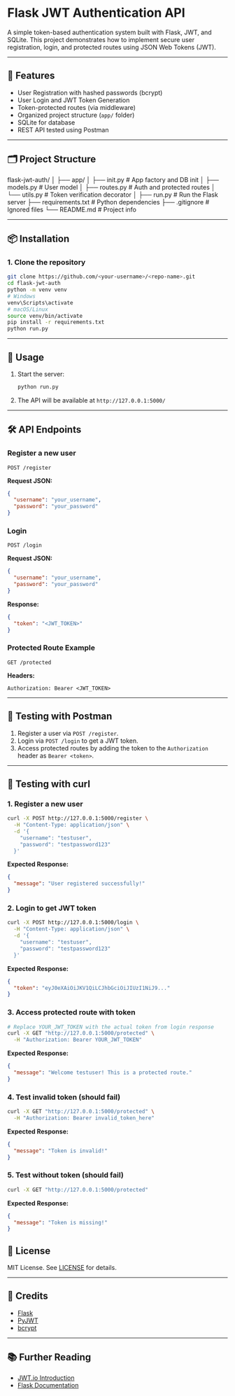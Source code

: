 # Flask JWT Authentication API

A simple token-based authentication system built with Flask, JWT, and SQLite. This project demonstrates how to implement secure user registration, login, and protected routes using JSON Web Tokens (JWT).

---

## 🚀 Features

- User Registration with hashed passwords (bcrypt)
- User Login and JWT Token Generation
- Token-protected routes (via middleware)
- Organized project structure (`app/` folder)
- SQLite for database
- REST API tested using Postman

---

## 🗂️ Project Structure

flask-jwt-auth/
│
├── app/
│ ├── init.py # App factory and DB init
│ ├── models.py # User model
│ ├── routes.py # Auth and protected routes
│ └── utils.py # Token verification decorator
│
├── run.py # Run the Flask server
├── requirements.txt # Python dependencies
├── .gitignore # Ignored files
└── README.md # Project info


---

## 📦 Installation

### 1. Clone the repository
```bash
git clone https://github.com/<your-username>/<repo-name>.git
cd flask-jwt-auth
python -m venv venv
# Windows
venv\Scripts\activate
# macOS/Linux
source venv/bin/activate
pip install -r requirements.txt
python run.py
```

---

## 🚦 Usage

1. Start the server:
   ```bash
   python run.py
   ```
2. The API will be available at `http://127.0.0.1:5000/`

---

## 🛠️ API Endpoints

### Register a new user
`POST /register`

**Request JSON:**
```json
{
  "username": "your_username",
  "password": "your_password"
}
```

### Login
`POST /login`

**Request JSON:**
```json
{
  "username": "your_username",
  "password": "your_password"
}
```
**Response:**
```json
{
  "token": "<JWT_TOKEN>"
}
```

### Protected Route Example
`GET /protected`

**Headers:**
```
Authorization: Bearer <JWT_TOKEN>
```

---

## 🧪 Testing with Postman

1. Register a user via `POST /register`.
2. Login via `POST /login` to get a JWT token.
3. Access protected routes by adding the token to the `Authorization` header as `Bearer <token>`.

---

## 🔧 Testing with curl

### 1. Register a new user
```bash
curl -X POST http://127.0.0.1:5000/register \
  -H "Content-Type: application/json" \
  -d '{
    "username": "testuser",
    "password": "testpassword123"
  }'
```

**Expected Response:**
```json
{
  "message": "User registered successfully!"
}
```

### 2. Login to get JWT token
```bash
curl -X POST http://127.0.0.1:5000/login \
  -H "Content-Type: application/json" \
  -d '{
    "username": "testuser",
    "password": "testpassword123"
  }'
```

**Expected Response:**
```json
{
  "token": "eyJ0eXAiOiJKV1QiLCJhbGciOiJIUzI1NiJ9..."
}
```

### 3. Access protected route with token
```bash
# Replace YOUR_JWT_TOKEN with the actual token from login response
curl -X GET "http://127.0.0.1:5000/protected" \
  -H "Authorization: Bearer YOUR_JWT_TOKEN"
```

**Expected Response:**
```json
{
  "message": "Welcome testuser! This is a protected route."
}
```

### 4. Test invalid token (should fail)
```bash
curl -X GET "http://127.0.0.1:5000/protected" \
  -H "Authorization: Bearer invalid_token_here"
```

**Expected Response:**
```json
{
  "message": "Token is invalid!"
}
```

### 5. Test without token (should fail)
```bash
curl -X GET "http://127.0.0.1:5000/protected"
```

**Expected Response:**
```json
{
  "message": "Token is missing!"
}
```

## 📝 License

MIT License. See [LICENSE](LICENSE) for details.

---

## 🙏 Credits

- [Flask](https://flask.palletsprojects.com/)
- [PyJWT](https://pyjwt.readthedocs.io/)
- [bcrypt](https://pypi.org/project/bcrypt/)

---

## 📚 Further Reading

- [JWT.io Introduction](https://jwt.io/introduction/)
- [Flask Documentation](https://flask.palletsprojects.com/)
